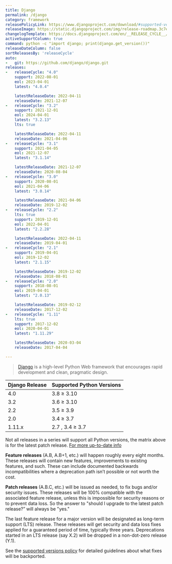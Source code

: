```yaml
---
title: Django
permalink: /django
category: framework
releasePolicyLink: https://www.djangoproject.com/download/#supported-versions
releaseImage: https://static.djangoproject.com/img/release-roadmap.3c7ece4f31b3.png
changelogTemplate: https://docs.djangoproject.com/en/__RELEASE_CYCLE__/releases/__LATEST__/
activeSupportColumn: true
command: python -c "import django; print(django.get_version())"
releaseDateColumn: false
sortReleasesBy: 'releaseCycle'
auto:
-   git: https://github.com/django/django.git
releases:
-   releaseCycle: "4.0"
    support: 2022-08-01
    eol: 2023-04-01
    latest: "4.0.4"

    latestReleaseDate: 2022-04-11
    releaseDate: 2021-12-07
-   releaseCycle: "3.2"
    support: 2021-12-01
    eol: 2024-04-01
    latest: "3.2.13"
    lts: true

    latestReleaseDate: 2022-04-11
    releaseDate: 2021-04-06
-   releaseCycle: "3.1"
    support: 2021-04-05
    eol: 2021-12-07
    latest: "3.1.14"

    latestReleaseDate: 2021-12-07
    releaseDate: 2020-08-04
-   releaseCycle: "3.0"
    support: 2020-08-01
    eol: 2021-04-06
    latest: "3.0.14"

    latestReleaseDate: 2021-04-06
    releaseDate: 2019-12-02
-   releaseCycle: "2.2"
    lts: true
    support: 2019-12-01
    eol: 2022-04-01
    latest: "2.2.28"

    latestReleaseDate: 2022-04-11
    releaseDate: 2019-04-01
-   releaseCycle: "2.1"
    support: 2019-04-01
    eol: 2019-12-02
    latest: "2.1.15"

    latestReleaseDate: 2019-12-02
    releaseDate: 2018-08-01
-   releaseCycle: "2.0"
    support: 2018-08-01
    eol: 2019-04-01
    latest: "2.0.13"

    latestReleaseDate: 2019-02-12
    releaseDate: 2017-12-02
-   releaseCycle: "1.11"
    lts: true
    support: 2017-12-02
    eol: 2020-04-01
    latest: "1.11.29"

    latestReleaseDate: 2020-03-04
    releaseDate: 2017-04-04

---
```


> [Django](https://www.djangoproject.com/) is a high-level Python Web framework that encourages rapid development and clean, pragmatic design.

Django Release|Supported Python Versions
--------------|-------------------------
4.0           |3.8 ≥ 3.10
3.2           |3.6 ≥ 3.10
2.2           |3.5 ≥ 3.9
2.0           |3.4 ≥ 3.7
1.11.x        |2.7 , 3.4 ≥ 3.7

Not all releases in a series will support all Python versions, the matrix above is for the latest patch release.
[For more up-to-date info](https://docs.djangoproject.com/en/4.0/faq/install/#what-python-version-can-i-use-with-django)

**Feature releases** (A.B, A.B+1, etc.) will happen roughly every eight months. These releases will contain new features, improvements to existing features, and such. These can include documented backwards incompatibilities where a deprecation path isn’t possible or not worth the cost.

**Patch releases** (A.B.C, etc.) will be issued as needed, to fix bugs and/or security issues. These releases will be 100% compatible with the associated feature release, unless this is impossible for security reasons or to prevent data loss. So the answer to "should I upgrade to the latest patch release?” will always be "yes."

The last feature release for a major version will be designated as long-term support (LTS) release. These releases will get security and data loss fixes applied for a guaranteed period of time, typically three years. Deprecations started in an LTS release (say X.2) will be dropped in a non-dot-zero release (Y.1).

See the [supported versions policy](https://docs.djangoproject.com/en/dev/internals/release-process/#supported-versions) for detailed guidelines about what fixes will be backported.
